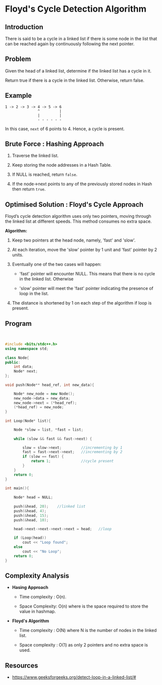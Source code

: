 # Floyd's Cycle Detection Algorithm

## Introduction

There is said to be a cycle in a linked list if there is some node in the list that can be reached again by continuously following the next pointer.

## Problem

Given the head of a linked list, determine if the linked list has a cycle in it.

Return true if there is a cycle in the linked list. Otherwise, return false.

## Example

```
1 -> 2 -> 3 -> 4 -> 5 -> 6
               ^         |
               |         |
               - - - - - - 
```

In this case, `next` of 6 points to 4. Hence, a cycle is present.

## Brute Force : Hashing Approach

1. Traverse the linked list.

2.  Keep storing the node addresses in a Hash Table. 

3. If NULL is reached, return `false`. 

4. If the node->next points to any of the previously stored nodes in Hash then return `true`.

## Optimised Solution : Floyd's Cycle Approach

Floyd’s cycle detection algorithm uses only two pointers, moving through the linked list at different speeds. This method consumes no extra space.

**Algorithm:**

1. Keep two pointers at the head node, namely, 'fast' and 'slow'.

2. At each iteration, move the 'slow' pointer by 1 unit and 'fast' pointer by 2 units.

3. Eventually one of the two cases will happen:

   * 'fast' pointer will encounter NULL. This means that there is no cycle in the linked list. Otherwise

   * 'slow' pointer will meet the 'fast' pointer indicating the presence of loop in the list.

4. The distance is shortened by 1 on each step of the algorithm if loop is present. 

## Program

<br>

```C++
#include <bits/stdc++.h>
using namespace std;
 
class Node{
public:
    int data;
    Node* next;
};
 
void push(Node** head_ref, int new_data){

    Node* new_node = new Node();
    new_node->data = new_data;
    new_node->next = (*head_ref);
    (*head_ref) = new_node;
}
 
int Loop(Node* list){

    Node *slow = list, *fast = list;
 
    while (slow && fast && fast->next) {

        slow = slow->next;         //incrementing by 1
        fast = fast->next->next;   //incrementing by 2
        if (slow == fast) {
            return 1;              //cycle present
        }
    }
    return 0;
}
 
int main(){
 
    Node* head = NULL;
    
    push(&head, 20);    //linked list
    push(&head, 4);
    push(&head, 15);
    push(&head, 10);
 
    head->next->next->next->next = head;   //loop

    if (Loop(head))
        cout << "Loop found";
    else
        cout << "No Loop";
    return 0;
}
```

## Complexity Analysis

* **Hasing Approach**

   * Time complexity : O(n). 

   * Space Complexity: O(n) where is the space required to store the value in hashmap.

* **Floyd's Algorithm**

  * Time complexity : O(N) where N is the number of nodes in the linked list.

   * Space complexity : O(1) as only 2 pointers and no extra space is used.
   
## Resources

* https://www.geeksforgeeks.org/detect-loop-in-a-linked-list/#
